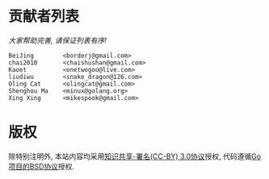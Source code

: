 # 贡献者列表


*大家帮助完善, 请保证列表有序!*

```
BeiJing        <borderj@gmail.com>
chai2010       <chaishushan@gmail.com>
Kaoet          <onetwogoo@live.com>
liudiwu        <snake_dragon@126.com>
Oling Cat      <olingcat@gmail.com>
Shenghou Ma    <minux@golang.org>
Xing Xing      <mikespook@gmail.com>
```

# 版权

除特别注明外, 本站内容均采用[知识共享-署名(CC-BY) 3.0协议](http://creativecommons.org/licenses/by/3.0/)授权, 代码遵循[Go项目的BSD协议](http://golang.org/LICENSE)授权.


